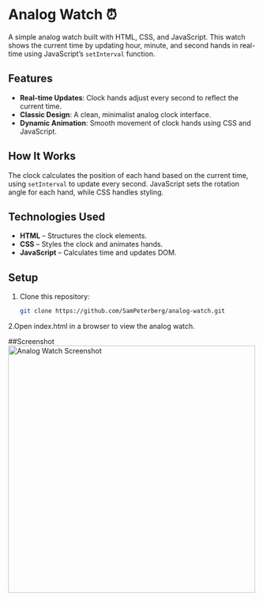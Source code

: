 # Analog Watch ⏰

A simple analog watch built with HTML, CSS, and JavaScript. This watch shows the current time by updating hour, minute, and second hands in real-time using JavaScript’s `setInterval` function.

## Features
- **Real-time Updates**: Clock hands adjust every second to reflect the current time.
- **Classic Design**: A clean, minimalist analog clock interface.
- **Dynamic Animation**: Smooth movement of clock hands using CSS and JavaScript.

## How It Works
The clock calculates the position of each hand based on the current time, using `setInterval` to update every second. JavaScript sets the rotation angle for each hand, while CSS handles styling.

## Technologies Used
- **HTML** – Structures the clock elements.
- **CSS** – Styles the clock and animates hands.
- **JavaScript** – Calculates time and updates DOM.

## Setup
1. Clone this repository:
   ```bash
   git clone https://github.com/SamPeterberg/analog-watch.git
2.Open index.html in a browser to view the analog watch.

##Screenshot
<img src="https://i.ibb.co/YcBJQRR/analog-clock.png" alt="Analog Watch Screenshot" width="500" />
